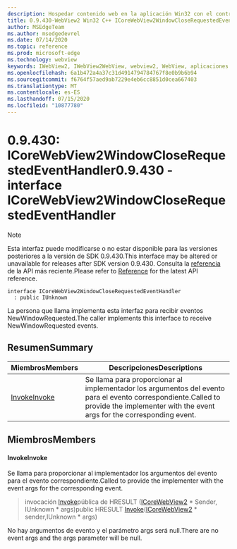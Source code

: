 ```yaml
---
description: Hospedar contenido web en la aplicación Win32 con el control Microsoft Edge WebView2
title: 0.9.430-WebView2 Win32 C++ ICoreWebView2WindowCloseRequestedEventHandler
author: MSEdgeTeam
ms.author: msedgedevrel
ms.date: 07/14/2020
ms.topic: reference
ms.prod: microsoft-edge
ms.technology: webview
keywords: IWebView2, IWebView2WebView, webview2, WebView, aplicaciones Win32, Win32, Edge, ICoreWebView2, ICoreWebView2Host, control de explorador, HTML Edge
ms.openlocfilehash: 6a1b472a4a37c31d4914794784767f8e0b9b6b94
ms.sourcegitcommit: f6764f57aed9ab7229e4eb6cc8851d0cea667403
ms.translationtype: MT
ms.contentlocale: es-ES
ms.lasthandoff: 07/15/2020
ms.locfileid: "10877780"
---
```

# <span data-ttu-id="f30ce-104">0.9.430: ICoreWebView2WindowCloseRequestedEventHandler</span><span class="sxs-lookup"><span data-stu-id="f30ce-104">0.9.430 - interface ICoreWebView2WindowCloseRequestedEventHandler</span></span> 

> [!NOTE]
> <span data-ttu-id="f30ce-105">Esta interfaz puede modificarse o no estar disponible para las versiones posteriores a la versión de SDK 0.9.430.</span><span class="sxs-lookup"><span data-stu-id="f30ce-105">This interface may be altered or unavailable for releases after SDK version 0.9.430.</span></span> <span data-ttu-id="f30ce-106">Consulta la [referencia](../../../webview2-api-reference.md) de la API más reciente.</span><span class="sxs-lookup"><span data-stu-id="f30ce-106">Please refer to [Reference](../../../webview2-api-reference.md) for the latest API reference.</span></span>

```
interface ICoreWebView2WindowCloseRequestedEventHandler
  : public IUnknown
```

<span data-ttu-id="f30ce-107">La persona que llama implementa esta interfaz para recibir eventos NewWindowRequested.</span><span class="sxs-lookup"><span data-stu-id="f30ce-107">The caller implements this interface to receive NewWindowRequested events.</span></span>

## <span data-ttu-id="f30ce-108">Resumen</span><span class="sxs-lookup"><span data-stu-id="f30ce-108">Summary</span></span>

 <span data-ttu-id="f30ce-109">Miembros</span><span class="sxs-lookup"><span data-stu-id="f30ce-109">Members</span></span>                        | <span data-ttu-id="f30ce-110">Descripciones</span><span class="sxs-lookup"><span data-stu-id="f30ce-110">Descriptions</span></span>
--------------------------------|---------------------------------------------
[<span data-ttu-id="f30ce-111">Invoke</span><span class="sxs-lookup"><span data-stu-id="f30ce-111">Invoke</span></span>](#invoke) | <span data-ttu-id="f30ce-112">Se llama para proporcionar al implementador los argumentos del evento para el evento correspondiente.</span><span class="sxs-lookup"><span data-stu-id="f30ce-112">Called to provide the implementer with the event args for the corresponding event.</span></span>

## <span data-ttu-id="f30ce-113">Miembros</span><span class="sxs-lookup"><span data-stu-id="f30ce-113">Members</span></span>

#### <span data-ttu-id="f30ce-114">Invoke</span><span class="sxs-lookup"><span data-stu-id="f30ce-114">Invoke</span></span> 

<span data-ttu-id="f30ce-115">Se llama para proporcionar al implementador los argumentos del evento para el evento correspondiente.</span><span class="sxs-lookup"><span data-stu-id="f30ce-115">Called to provide the implementer with the event args for the corresponding event.</span></span>

> <span data-ttu-id="f30ce-116">invocación [Invoke](#invoke)pública de HRESULT ([ICoreWebView2](ICoreWebView2.md) \* Sender, IUnknown \* args)</span><span class="sxs-lookup"><span data-stu-id="f30ce-116">public HRESULT [Invoke](#invoke)([ICoreWebView2](ICoreWebView2.md) \* sender,IUnknown \* args)</span></span>

<span data-ttu-id="f30ce-117">No hay argumentos de evento y el parámetro args será null.</span><span class="sxs-lookup"><span data-stu-id="f30ce-117">There are no event args and the args parameter will be null.</span></span>

